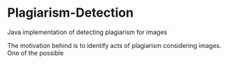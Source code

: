 # Plagiarism-Detection
Java implementation of detecting plagiarism for images

The motivation behind is to identify acts of plagiarism considering images. One of the possible 
